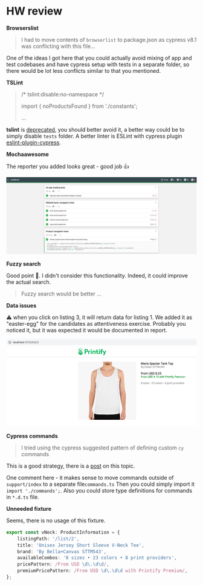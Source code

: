 # HW review

**Browserslist**

> I had to move contents of `browserlist` to package.json as cypress v8.1 was conflicting with this file...

One of the ideas I got here that you could actually avoid mixing of app and test codebases and have cypress setup with tests in a
separate folder, so there would be lot less conflicts similar to that you mentioned.

**TSLint**

> /* tslint:disable:no-namespace */
>
> import { noProductsFound } from './constants';
>
> ...

**tslint** is [deprecated](https://www.infoq.com/news/2019/02/tslint-deprecated-eslint/#:~:text=Palantir%2C%20the%20creators%20of%20TSLint,linting%20solution%20for%20TypeScript%20users.), 
you should better avoid it, a better way could be to simply disable `tests` folder. A better linter is ESLint with cypress plugin [eslint-plugin-cypress](https://www.npmjs.com/package/eslint-plugin-cypress).


**Mochaawesome**

The reporter you added looks great - good job 👍

![mochaawesome-reporter.png](./docs/mochaawesome-reporter.png)


**Fuzzy search**

Good point 🦅. I didn't consider this functionality. Indeed, it could improve the actual search.

> Fuzzy search would be better ...

**Data issues**

⚠️ when you click on listing 3, it will return data for listing 1. We added it as "easter-egg" for the candidates as attentiveness exercise.
Probably you noticed it, but it was expected it would be documented in report.

![easter-egg-incorrect-data](./docs/easter-egg-incorrect-data.png)


**Cypress commands**

> I tried using the cypress suggested pattern of defining custom `cy` commands

This is a good strategy, there is a [post](https://www.cypress.io/blog/2019/01/03/stop-using-page-objects-and-start-using-app-actions/) on this topic.

One comment here - it makes sense to move commands outside of `support/index` to a separate file`commands.ts`
Then you could simply import it `import './commands';`. Also you could store type definitions for commands in `*.d.ts` file.

**Unneeded fixture**

Seems, there is no usage of this fixture.
```ts
export const vNeck: ProductInformation = {
    listingPath: '/list/2',
    title: 'Unisex Jersey Short Sleeve V-Neck Tee',
    brand: 'By Bella+Canvas STTM543',
    availableCombos: '8 sizes • 23 colors • 8 print providers',
    pricePattern: /From USD \d\.\d\d/,
    premiumPricePattern: /From USD \d\.\d\d with Printify Premium/,
};
```
